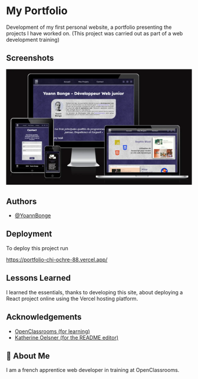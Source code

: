 
# My Portfolio

Development of my first personal website, a portfolio presenting the projects I have worked on. (This project was carried out as part of a web development training)


## Screenshots

![Responsive-Illustration](https://github.com/yoannBonge/Portfolio/blob/main/public/responsive-illustration-portfolio.webp)



## Authors

- [@YoannBonge](https://www.github.com/yoannBonge)


## Deployment

To deploy this project run

https://portfolio-chi-ochre-88.vercel.app/


## Lessons Learned

I learned the essentials, thanks to developing this site, about deploying a React project online using the Vercel hosting platform.


## Acknowledgements

 - [OpenClassrooms (for learning)](https://openclassrooms.com/fr/)
 - [Katherine Oelsner (for the README editor)](https://github.com/octokatherine)


## 🚀 About Me
I am a french apprentice web developer in training at OpenClassrooms.

